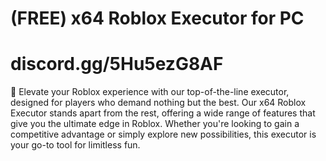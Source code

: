 # (FREE) x64 Roblox Executor for PC
# discord.gg/5Hu5ezG8AF



🌟 Elevate your Roblox experience with our top-of-the-line executor, designed for players who demand nothing but the best.
Our x64 Roblox Executor stands apart from the rest, offering a wide range of features that give you the ultimate edge in Roblox. Whether you're looking to gain a competitive advantage or simply explore new possibilities, this executor is your go-to tool for limitless fun.
